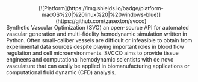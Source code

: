 <div align="center">
[![Platform](https://img.shields.io/badge/platform-macOS%20|%20linux%20|%20windows-blue)]
(https://github.com/zasexton/svcco)
</div>
Synthetic Vascular Optimization (SVO) an open-source API for automated vascular generation and multi-fidelity hemodynamic simulation written in Python. Often small-caliber vessels are difficult or infeasible to obtain from experimental data sources despite playing important roles in blood flow regulation and cell microenvironments. SVCCO aims to provide tissue engineers and computational hemodynamic scientists with de novo vasculature that can easily be applied in biomanufacturing applications or computational fluid dynamic (CFD) analysis.
